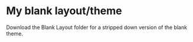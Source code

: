 # My blank layout/theme

Download the Blank Layout folder for a stripped down version of the blank theme.
